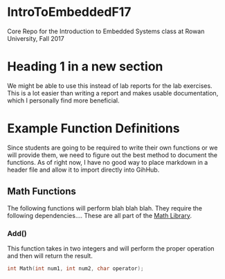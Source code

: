 # IntroToEmbeddedF17
Core Repo for the Introduction to Embedded Systems class at Rowan University, Fall 2017

# Heading 1 in a new section
We might be able to use this instead of lab reports for the lab exercises. This is a lot easier than writing a report and makes usable documentation, which I personally find more beneficial.

# Example Function Definitions
Since students are going to be required to write their own functions or we will provide them, we need to figure out the best method to document the functions. As of right now, I have no good way to place markdown in a header file and allow it to import directly into GihHub. 
## Math Functions
The following functions will perform blah blah blah. They require the following dependencies.... These are all part of the [Math Library](https://ru09342.github.io/lab-1-intro-to-git-c-and-msp430-Russty32280/Lab1/Assignment).

### Add()
This function takes in two integers and will perform the proper operation and then will return the result.
```c
int Math(int num1, int num2, char operator);
```

